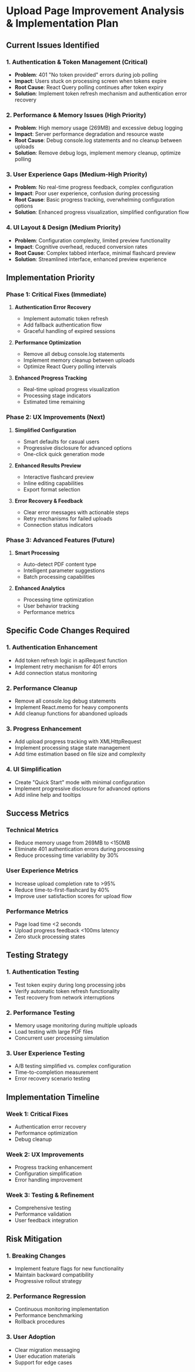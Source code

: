 # Upload Page Improvement Analysis & Implementation Plan

## Current Issues Identified

### 1. Authentication & Token Management (Critical)
- **Problem**: 401 "No token provided" errors during job polling
- **Impact**: Users stuck on processing screen when tokens expire
- **Root Cause**: React Query polling continues after token expiry
- **Solution**: Implement token refresh mechanism and authentication error recovery

### 2. Performance & Memory Issues (High Priority)
- **Problem**: High memory usage (269MB) and excessive debug logging
- **Impact**: Server performance degradation and resource waste
- **Root Cause**: Debug console.log statements and no cleanup between uploads
- **Solution**: Remove debug logs, implement memory cleanup, optimize polling

### 3. User Experience Gaps (Medium-High Priority)
- **Problem**: No real-time progress feedback, complex configuration
- **Impact**: Poor user experience, confusion during processing
- **Root Cause**: Basic progress tracking, overwhelming configuration options
- **Solution**: Enhanced progress visualization, simplified configuration flow

### 4. UI Layout & Design (Medium Priority)
- **Problem**: Configuration complexity, limited preview functionality
- **Impact**: Cognitive overhead, reduced conversion rates
- **Root Cause**: Complex tabbed interface, minimal flashcard preview
- **Solution**: Streamlined interface, enhanced preview experience

## Implementation Priority

### Phase 1: Critical Fixes (Immediate)
1. **Authentication Error Recovery**
   - Implement automatic token refresh
   - Add fallback authentication flow
   - Graceful handling of expired sessions

2. **Performance Optimization**
   - Remove all debug console.log statements
   - Implement memory cleanup between uploads
   - Optimize React Query polling intervals

3. **Enhanced Progress Tracking**
   - Real-time upload progress visualization
   - Processing stage indicators
   - Estimated time remaining

### Phase 2: UX Improvements (Next)
1. **Simplified Configuration**
   - Smart defaults for casual users
   - Progressive disclosure for advanced options
   - One-click quick generation mode

2. **Enhanced Results Preview**
   - Interactive flashcard preview
   - Inline editing capabilities
   - Export format selection

3. **Error Recovery & Feedback**
   - Clear error messages with actionable steps
   - Retry mechanisms for failed uploads
   - Connection status indicators

### Phase 3: Advanced Features (Future)
1. **Smart Processing**
   - Auto-detect PDF content type
   - Intelligent parameter suggestions
   - Batch processing capabilities

2. **Enhanced Analytics**
   - Processing time optimization
   - User behavior tracking
   - Performance metrics

## Specific Code Changes Required

### 1. Authentication Enhancement
- Add token refresh logic in apiRequest function
- Implement retry mechanism for 401 errors
- Add connection status monitoring

### 2. Performance Cleanup
- Remove all console.log debug statements
- Implement React.memo for heavy components
- Add cleanup functions for abandoned uploads

### 3. Progress Enhancement
- Add upload progress tracking with XMLHttpRequest
- Implement processing stage state management
- Add time estimation based on file size and complexity

### 4. UI Simplification
- Create "Quick Start" mode with minimal configuration
- Implement progressive disclosure for advanced options
- Add inline help and tooltips

## Success Metrics

### Technical Metrics
- Reduce memory usage from 269MB to <150MB
- Eliminate 401 authentication errors during processing
- Reduce processing time variability by 30%

### User Experience Metrics
- Increase upload completion rate to >95%
- Reduce time-to-first-flashcard by 40%
- Improve user satisfaction scores for upload flow

### Performance Metrics
- Page load time <2 seconds
- Upload progress feedback <100ms latency
- Zero stuck processing states

## Testing Strategy

### 1. Authentication Testing
- Test token expiry during long processing jobs
- Verify automatic token refresh functionality
- Test recovery from network interruptions

### 2. Performance Testing
- Memory usage monitoring during multiple uploads
- Load testing with large PDF files
- Concurrent user processing simulation

### 3. User Experience Testing
- A/B testing simplified vs. complex configuration
- Time-to-completion measurement
- Error recovery scenario testing

## Implementation Timeline

### Week 1: Critical Fixes
- Authentication error recovery
- Performance optimization
- Debug cleanup

### Week 2: UX Improvements
- Progress tracking enhancement
- Configuration simplification
- Error handling improvement

### Week 3: Testing & Refinement
- Comprehensive testing
- Performance validation
- User feedback integration

## Risk Mitigation

### 1. Breaking Changes
- Implement feature flags for new functionality
- Maintain backward compatibility
- Progressive rollout strategy

### 2. Performance Regression
- Continuous monitoring implementation
- Performance benchmarking
- Rollback procedures

### 3. User Adoption
- Clear migration messaging
- User education materials
- Support for edge cases